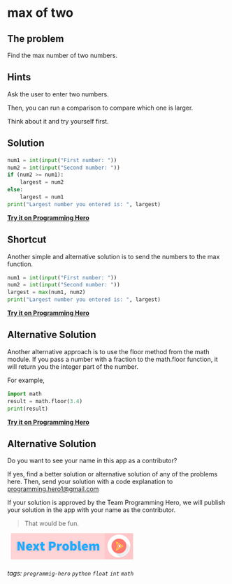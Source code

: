 
# max of two

## The problem
Find the max number of two numbers.

## Hints
Ask the user to enter two numbers. 

Then, you can run a comparison to compare which one is larger. 

Think about it and try yourself first. 

## Solution
```python
num1 = int(input("First number: "))
num2 = int(input("Second number: "))
if (num2 >= num1):
    largest = num2
else:
    largest = num1
print("Largest number you entered is: ", largest)
```
**[Try it on Programming Hero](https://play.google.com/store/apps/details?id=com.learnprogramming.codecamp)**

## Shortcut
Another simple and alternative solution is to send the numbers to the max function.
```python
num1 = int(input("First number: "))
num2 = int(input("Second number: "))
largest = max(num1, num2)
print("Largest number you entered is: ", largest)
```
**[Try it on Programming Hero](https://play.google.com/store/apps/details?id=com.learnprogramming.codecamp)**

## Alternative Solution
Another alternative approach is to use the floor method from the math module. If you pass a number with a fraction to the math.floor function, it will return you the integer part of the number. 

For example, 
```python
import math
result = math.floor(3.4)
print(result)
```
**[Try it on Programming Hero](https://play.google.com/store/apps/details?id=com.learnprogramming.codecamp)**

## Alternative Solution
Do you want to see your name in this app as a contributor?

If yes, find a better solution or alternative solution of any of the problems here. Then, send your solution with a code explanation to programming.hero1@gmail.com

If your solution is approved by the Team Programming Hero, we will publish your solution in the app with your name as the contributor. 

> That would be fun.

&nbsp;
[![Next Page](../assets/next-button.png)](Max-of-three.md)
&nbsp;

###### tags: `programmig-hero` `python` `float` `int` `math`

